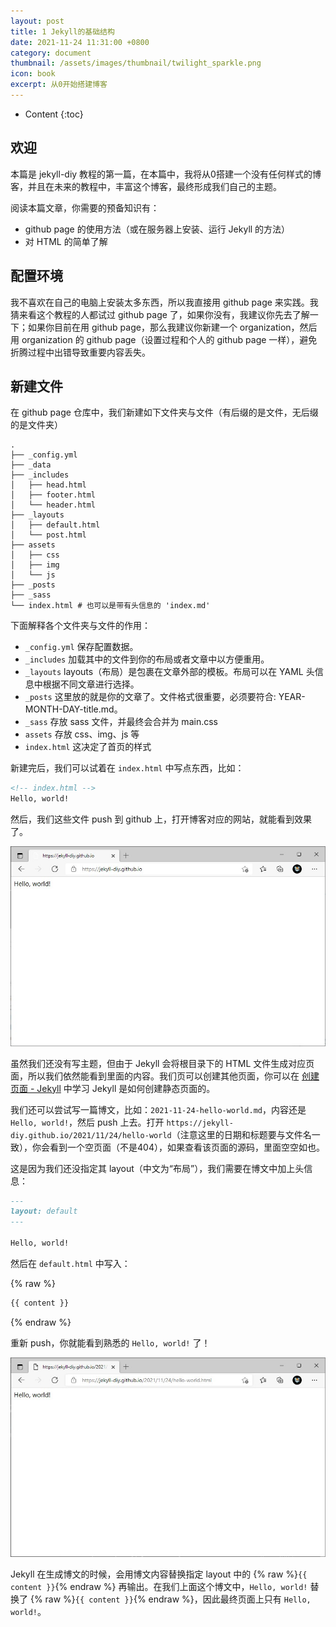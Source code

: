 ```yaml
---
layout: post
title: 1 Jekyll的基础结构
date: 2021-11-24 11:31:00 +0800
category: document
thumbnail: /assets/images/thumbnail/twilight_sparkle.png
icon: book
excerpt: 从0开始搭建博客
---
```


* Content
{:toc}

##  欢迎

本篇是 jekyll-diy 教程的第一篇，在本篇中，我将从0搭建一个没有任何样式的博客，并且在未来的教程中，丰富这个博客，最终形成我们自己的主题。

阅读本篇文章，你需要的预备知识有：

- github page 的使用方法（或在服务器上安装、运行 Jekyll 的方法） 
- 对 HTML 的简单了解

## 配置环境

我不喜欢在自己的电脑上安装太多东西，所以我直接用 github page 来实践。我猜来看这个教程的人都试过 github page 了，如果你没有，我建议你先去了解一下；如果你目前在用 github page，那么我建议你新建一个 organization，然后用 organization 的 github page（设置过程和个人的 github page 一样），避免折腾过程中出错导致重要内容丢失。

## 新建文件

在 github page 仓库中，我们新建如下文件夹与文件（有后缀的是文件，无后缀的是文件夹）

```
.
├── _config.yml
├── _data
├── _includes
│   ├── head.html
│   ├── footer.html
│   └── header.html
├── _layouts
│   ├── default.html
│   └── post.html
├── assets
│   ├── css
│   ├── img
│   └── js
├── _posts
├── _sass
└── index.html # 也可以是带有头信息的 'index.md'
```

下面解释各个文件夹与文件的作用：

- `_config.yml` 保存配置数据。
- `_includes` 加载其中的文件到你的布局或者文章中以方便重用。
- `_layouts` layouts（布局）是包裹在文章外部的模板。布局可以在 YAML 头信息中根据不同文章进行选择。
- `_posts` 这里放的就是你的文章了。文件格式很重要，必须要符合: YEAR-MONTH-DAY-title.md。
- `_sass` 存放 sass 文件，并最终会合并为 main.css
- `assets` 存放 css、img、js 等
- `index.html` 这决定了首页的样式

新建完后，我们可以试着在 `index.html` 中写点东西，比如：

```html
<!-- index.html -->
Hello, world!
```

然后，我们这些文件 push 到 github 上，打开博客对应的网站，就能看到效果了。

![](/assets/jekyll/1.1-HelloWorld.jpg)

虽然我们还没有写主题，但由于 Jekyll 会将根目录下的 HTML 文件生成对应页面，所以我们依然能看到里面的内容。我们页可以创建其他页面，你可以在 [创建页面 - Jekyll](http://jekyllcn.com/docs/pages/) 中学习 Jekyll 是如何创建静态页面的。

我们还可以尝试写一篇博文，比如：`2021-11-24-hello-world.md`，内容还是 `Hello, world!`，然后 push 上去。打开 `https://jekyll-diy.github.io/2021/11/24/hello-world`（注意这里的日期和标题要与文件名一致），你会看到一个空页面（不是404），如果查看该页面的源码，里面空空如也。

这是因为我们还没指定其 layout（中文为“布局”），我们需要在博文中加上头信息：

```markdown
---
layout: default
---

Hello, world!
```

然后在 `default.html` 中写入：

{% raw %}
```html
{{ content }}
```
{% endraw %}

重新 push，你就能看到熟悉的 `Hello, world!` 了！

![](/assets/jekyll/1.2-第一篇博文.jpg)

Jekyll 在生成博文的时候，会用博文内容替换指定 layout 中的 {% raw %}`{{ content }}`{% endraw %} 再输出。在我们上面这个博文中，`Hello, world!` 替换了 {% raw %}`{{ content }}`{% endraw %}，因此最终页面上只有 `Hello, world!`。